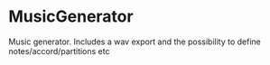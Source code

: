 # MusicGenerator
Music generator. Includes a wav export and the possibility to define notes/accord/partitions etc
